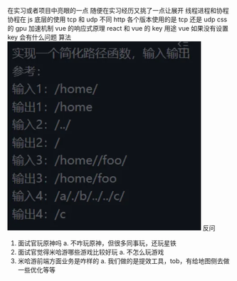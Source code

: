 在实习或者项目中亮眼的一点
随便在实习经历又挑了一点让展开
线程进程和协程
协程在 js 底层的使用
tcp 和 udp 不同
http 各个版本使用的是 tcp 还是 udp
css 的 gpu 加速机制
vue 的响应式原理
react 和 vue 的 key 用途
vue 如果没有设置 key 会有什么问题
算法
![alt text](image.png)
反问

1. 面试官玩原神吗
   a. 不咋玩原神，但很多同事玩，还玩星铁
2. 面试官觉得米哈游哪些游戏比较好玩
   a. 不怎么玩游戏
3. 米哈游前端方面业务是咋样的
   a. 我们做的是提效工具，tob，有给地图侧去做一些优化等等
